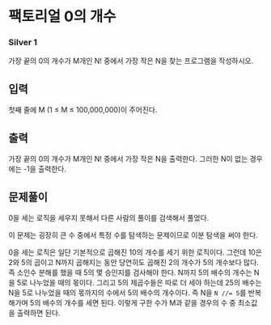 # 팩토리얼 0의 개수

### Silver 1

가장 끝의 0의 개수가 M개인 N! 중에서 가장 작은 N을 찾는 프로그램을 작성하시오.

## 입력
첫째 줄에 M (1 ≤ M ≤ 100,000,000)이 주어진다.

## 출력
가장 끝의 0의 개수가 M개인 N! 중에서 가장 작은 N을 출력한다. 그러한 N이 없는 경우에는 -1을 출력한다.

## 문제풀이
0을 세는 로직을 세우지 못해서 다른 사람의 풀이를 검색해서 풀었다.

이 문제는 굉장히 큰 수 중에서 특정 수를 탐색하는 문제이므로 이분 탐색을 써야 한다.

0을 세는 로직은 일단 기본적으로 곱해진 10의 개수를 세기 위한 로직이다. 그런데 10은 2와 5의 곱이고 N까지 곱해지는 동안 당연히도 곱해진 2의 개수가 5의 개수보다 많다.  
즉 소인수 분해를 했을 때 5의 몇 승인지를 검사해야 한다. N까지 5의 배수의 개수는 N을 5로 나누었을 때의 몫이다. 그리고 5의 제곱수들은 따로 더 세야 하는데 25의 배수는 N을 5로 나누었을 때의 몫까지의 수에서 5의 배수의 개수이다. 즉 N을 `N //= 5`를 반복해가며 5의 배수의 개수를 세면 된다. 이렇게 구한 수가 M과 같을 경우의 수 중 최소값을 출력하면 된다.